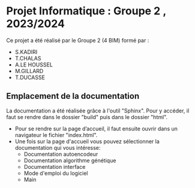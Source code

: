 
# Projet Informatique : Groupe 2 , 2023/2024

Ce projet a été réalisé par le Groupe 2 (4 BIM) formé par :
- S.KADIRI
- T.CHALAS
- A.LE HOUSSEL
- M.GILLARD
- T.DUCASSE

## Emplacement de la documentation

La documentation a été réalisée grâce à l'outil "Sphinx". Pour y accéder, il faut se rendre dans le dossier "build" puis dans le dossier "html".
  * Pour se rendre sur la page d’accueil, il faut ensuite ouvrir dans un navigateur le fichier "index.html".
  * Une fois sur la page d'accueil vous pouvez sélectionner la documentation qui vous intéresse:
      - Documentation autoencodeur
      - Documentation algorithme génétique
      - Documentation interface
      - Mode d'emploi du logiciel
      - Main



